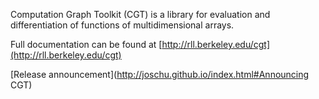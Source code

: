 
Computation Graph Toolkit (CGT) is a library for evaluation and differentiation of functions of multidimensional arrays.

Full documentation can be found at [http://rll.berkeley.edu/cgt](http://rll.berkeley.edu/cgt)

[Release announcement](http://joschu.github.io/index.html#Announcing CGT)